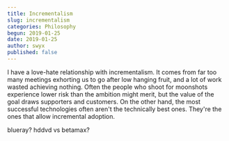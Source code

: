 ```yaml
---
title: Incrementalism
slug: incrementalism
categories: Philosophy
begun: 2019-01-25
date: 2019-01-25
author: swyx
published: false
---
```


I have a love-hate relationship with incrementalism.
It comes from far too many meetings exhorting us to go after low hanging fruit, and a lot of work wasted achieving nothing. Often the people who shoot for moonshots experience lower risk than the ambition might merit, but the value of the goal draws supporters and customers. On the other hand, the most successful technologies often aren't the technically best ones. They're the ones that allow incremental adoption.

blueray? hddvd vs betamax?